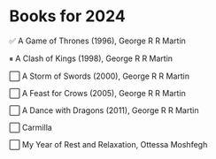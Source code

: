 # Books for 2024

&#x2705; A Game of Thrones (1996), George R R Martin

&#x23F8; A Clash of Kings (1998), George R R Martin

&#x2B1C; A Storm of Swords (2000), George R R Martin

&#x2B1C; A Feast for Crows (2005), George R R Martin

&#x2B1C; A Dance with Dragons (2011), George R R Martin

&#x2B1C; Carmilla

&#x2B1C; My Year of Rest and Relaxation, Ottessa Moshfegh